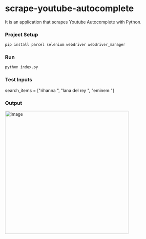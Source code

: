 # scrape-youtube-autocomplete

It is an application that scrapes Youtube Autocomplete with Python.

### Project Setup
```sh
pip install parcel selenium webdriver webdriver_manager
```
### Run
```sh
python index.py
```

### Test Inputs
search_items = ["rihanna ", "lana del rey ", "eminem "]

### Output
<img width="404" alt="image" src="https://user-images.githubusercontent.com/47754791/202730117-45488455-cd9d-4c74-abed-9b4d498aefa5.png">

